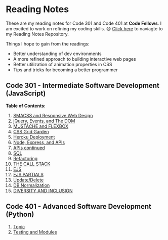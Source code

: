 # Reading Notes
These are my reading notes for Code 301 and Code 401 at **Code Fellows**. I am excited to work on refining my coding skills. :smile: [Click here](https://github.com/Seon2020/reading-notes.git) to naviagte to my Reading Notes Repository. 

Things I hope to gain from the readings: 
- Better understanding of dev environments
- A more refined approach to building interactive web pages
- Better utilization of animation properties in CSS
- Tips and tricks for becoming a better programmer 

## Code 301 - Intermediate Software Development (JavaScript)

**Table of Contents:**
1. [SMACSS and Responsive Web Design](01.md)
2. [jQuery, Events, and The DOM](02.md)
3. [MUSTACHE and FLEXBOX](03.md)
4. [CSS Grid Garden](04.md)
5. [Heroku Deployment](05.md)
6. [Node, Express, and APIs](06.md)
7. [APIs continued](07.md)
8. [SQL](08.md)
9. [Refactoring](09.md)
10. [THE CALL STACK](10.md)
11. [EJS](11.md)
12. [EJS PARTIALS](12.md)
13. [Update/Delete](13.md)
14. [DB Normalization](14.md)
15. [DIVERSITY AND INCLUSION](15.md)

## Code 401 - Advanced Software Development (Python)
1. [Topic](16.md)
2. [Testing and Modules](17.md)

